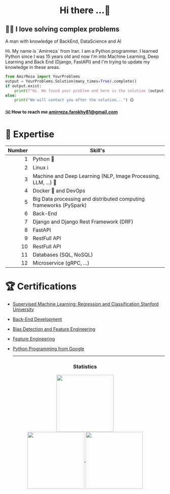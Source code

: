 <h1 align="center"> Hi there ...🤙 </h1>

## 👨‍💻 I love solving complex problems 
<p align="left">A man with knowledge of BackEnd, DataScience and AI</p>
<p align="left"> Hi. My name is `Amirreza` from Iran. I am a Python programmer. I learned Python since I was 15 years old and now I'm into Machine Learning, Deep Learning and Back End (Django, FastAPI) and I'm trying to update my knowledge in these areas.</p>

```python 
from AmirReza import YourProblems
output = YourProblems.Solution(many_times=True).complete()
if output.exist:
    print(f"Hi. We found your problem and here is the solution {output.solutions}.") 😏
else:
    print("We will contact you after the solution...") 😉
```

#### ✉️ How to reach me amirreza.farokhy81@gmail.com

# 🔭 Expertise

| Number | Skill's |
|------:|---------------|
|      1|    Python 🐍  | 
|      2|    Linux ℹ️  | 
|      3|   Machine and Deep Learning (NLP, Image Processing, LLM, ...) 🤖    |
|      4|     Docker :whale: and DevOps           |
|      5|      Big Data processing and distributed computing frameworks (PySpark)       |
|      6|       Back-End         |
|      7|        Django and Django Rest Framework (DRF)       |
|      8|      FastAPI         |
|      9|        RestFull API       |
|      10|        RestFull API       |
|      11|        Databases (SQL, NoSQL)       |
|      12|        Microservice (gRPC, ...)       |



# 🏆 Certifications
* [Supervised Machine Learning: Regression and Classification Stanford University](https://www.coursera.org/account/accomplishments/verify/NK9UKJFNMQJH)

* [Back-End Development](https://www.coursera.org/account/accomplishments/certificate/NCJJZXURBKNN)

* [Bias Detection and Feature Engineering](https://www.coursera.org/account/accomplishments/verify/4ZXEQKYY3LFT)

* [Feature Engineering](https://www.coursera.org/account/accomplishments/verify/AXX4LJG6KR24)

* [Python Programming from Google](https://www.coursera.org/account/accomplishments/verify/JBVH9SNUGV72)

  ____

<h3 align="center">Statistics</h3>
<div align="center">
<a href="https://github.com/amirrezafarokhy">
<div><img align="center" src="http://github-profile-summary-cards.vercel.app/api/cards/profile-details?username=amirrezafarokhy&theme=github_dark" height="180em" /></div>
<img align="center" src="http://github-profile-summary-cards.vercel.app/api/cards/most-commit-language?username=amirrezafarokhy&theme=github_dark" height="180em" />
<img align="center" src="http://github-profile-summary-cards.vercel.app/api/cards/repos-per-language?username=amirrezafarokhy&theme=github_dark" height="180em" />
</div>
</div>

